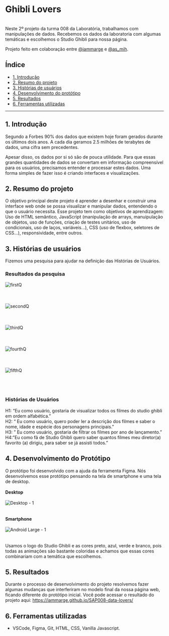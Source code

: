 # Ghibli Lovers
<br>
Neste 2º projeto da turma 008 da Laboratória, trabalhamos com manipulações de dados.
Recebemos os dados da laboratoria com algumas temáticas e escolhemos o Studio Ghibli para nossa página.

Projeto feito em colaboração entre [@iammarge](https://github.com/iammarge) e [@as_mih](https://github.com/asmih).

## Índice

* [1. Introdução](#1-introdução)
* [2. Resumo do projeto](#2-resumo-do-projeto)
* [3. Histórias de usuários](#3-histórias-de-usuários)
* [4. Desenvolvimento do protótipo](#4-desenvolvimento-do-protótipo)
* [5. Resultados](#5-resultados)
* [6. Ferramentas utilizadas](#6-ferramentas-utilizadas)

***

## 1. Introdução
Segundo a Forbes 90% dos dados que existem hoje foram gerados durante os últimos dois anos. A cada dia geramos 2.5 milhões de terabytes de dados, uma cifra sem precedentes.

Apesar disso, os dados por si só são de pouca utilidade. Para que essas grandes quantidades de dados se convertam em informação compreensível para os usuários, precisamos entender e processar estes dados. Uma forma simples de fazer isso é criando interfaces e visualizações.

## 2. Resumo do projeto
O objetivo principal deste projeto é aprender a desenhar e construir uma interface web onde se possa visualizar e manipular dados, entendendo o que o usuário necessita.
Esse projeto tem como objetivos de aprendizagem: Uso de HTML semântico, JavaScript (manipulação de arrays, manuipulação de objetos, uso de funções, criação de testes unitários, uso de condicionais, uso de laços, variáveis...), CSS (uso de flexbox, seletores de CSS...), responsividade,  entre outros.

## 3. Histórias de usuários
Fizemos uma pesquisa para ajudar na definição das Histórias de Usuários.

### Resultados da pesquisa

![firstQ](https://user-images.githubusercontent.com/72046467/183937657-3f354f7a-5477-4e13-a9ad-652c455fdaf9.png)
<br>
<br>
<br>
<br>
![secondQ](https://user-images.githubusercontent.com/72046467/183937687-32dd1737-8ab6-43ec-8fe9-e7077b14f865.png)
<br>
<br>
<br>
<br>
![thirdQ](https://user-images.githubusercontent.com/72046467/183937710-3665577b-8420-4ea4-ab78-6d1597e3844e.png)
<br>
<br>
<br>
<br>
![fourthQ](https://user-images.githubusercontent.com/72046467/183937737-edf2c52b-5476-4728-ad00-38dfa278404c.png)
<br>
<br>
<br>
<br>
![fifthQ](https://user-images.githubusercontent.com/72046467/183937754-8eccd5b7-5ffc-48e6-ab2e-1fd7d63af212.png)
<br>
<br>
<br>
<br>

### Histórias de Usuários

H1: “Eu como usuário, gostaria de visualizar todos os filmes do studio ghibli em ordem alfabética.”
<br>
H2: “ Eu como usuário, quero poder ler a descrição dos filmes e saber o nome, idade e espécie dos personagens principais.”
<br>
H3: ” Eu como usuário, gostaria de filtrar os filmes por ano de lançamento.” 
<br>
H4:”Eu como fã de Studio Ghibli quero saber quantos filmes meu diretor(a) favorito (a) dirigiu, para saber se já assisti todos.”


## 4. Desenvolvimento do Protótipo

O protótipo foi desenvolvido com a ajuda da ferramenta Figma.
Nós desenvolvemos esse protótipo pensando na tela de smartphone e uma tela de desktop.
<br>
<br>
**Desktop** 
<br>
<br>
![Desktop - 1](https://user-images.githubusercontent.com/72046467/189414062-4666edff-6b82-49f2-9b10-a5c39e26a4d8.png)
<br>
<br>
<br>
**Smartphone**
<br>
<br>
![Android Large - 1](https://user-images.githubusercontent.com/72046467/189413064-acb7e61b-8401-4b46-99d8-01585375c3be.png)
<br>
<br>
<br>
Usamos o logo do Studio Ghibli e as cores preto, azul, verde e branco, pois todas as animações são bastante coloridas e achamos que essas cores combinariam com a temática que escolhemos.


## 5. Resultados

Durante o processo de desenvolvimento do projeto resolvemos fazer algumas mudanças que interferiram no modelo final da nossa página web, ficando diferente do protótipo inicial.
Você pode acessar o resultado do projeto aqui: https://iammarge.github.io/SAP008-data-lovers/

## 6. Ferramentas utilizadas

- VSCode, Figma, Git, HTML, CSS, Vanilla Javascript.

